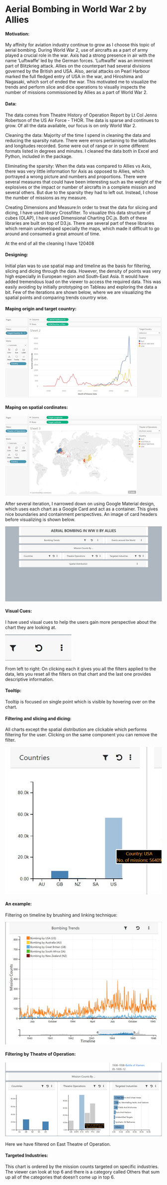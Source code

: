 # Aerial Bombing in World War 2 by Allies

#### Motivation: 

My affinity for aviation industry continue to grow as I choose this topic of aerial bombing. During World War 2, use of aircrafts as a part of army played a crucial role in the war. Axis had a strong presence in air with the name ‘Luftwaffe’ led by the German forces. ‘Luftwaffe’ was an imminent part of Blitzkrieg attack. Allies on the counterpart had several divisions governed by the British and USA. Also, aerial attacks on Pearl Harbour marked the full fledged entry of USA in the war, and Hiroshima and Nagasaki, which sort of ended the war. This motivated me to visualize the trends and perform slice and dice operations to visually inspects the number of missions commissioned by Allies as a part of World War 2.

#### Data:

The data comes from Theatre History of Operation Report by Lt Col Jenns Robertson of the US Air Force -  THOR. The data is sparse and continues to grow. Of all the data available, our focus is on only World War 2.

Cleaning the data: Majority of the time I spend in cleaning the data and reducing the sparsity nature. There were errors pertaining to the latitudes and longitudes recorded. Some were out of range or in some different formats listed in degrees and minutes. I cleaned the data both in Excel and Python, included in the package.

Eliminating the sparsity: When the data was compared to Allies vs Axis, there was very little information for Axis as opposed to Allies, which portrayed a wrong picture and numbers and proportions. There were several measures that could have been interesting such as the weight of the explosives or the impact or number of aircrafts in a complete mission and several others. But due to the sparsity they had to left out. Instead, I chose the number of missions as my measure.

Creating Dimensions and Measure:In order to treat the data for slicing and dicing, I have used library Crossfilter. To visualize this data structure of cubes (OLAP), I have used Dimensional Charting DC.js. Both of these libraries are built on top of D3.js. There are several part of these libraries which remain undeveloped specially the maps, which made it difficult to go around and consumed a great amount of time.

At the end of all the cleaning I have 120408

#### Designing:

Initial plan was to use spatial map and timeline as the basis for filtering, slicing and dicing through the data. However, the density of points was very high especially in European region and South-East Asia. It would have added tremendous load on the viewer to access the required data. This was easily avoiding by initially prototyping on Tableau and exploring the data a bit. Few of the iterations are shown below, where we are visualizing the spatial points and comparing trends country wise.

#### Maping origin and target country:

![tab1](/images/tab1.jpg "Iteration 1")

#### Maping on spatial cordinates:

![tab2](/images/tab2.jpg "Iteration 2")

After several iteration, I narrowed down on using Google Material design, which uses each chart as a Google Card and act as a container. This gives nice boundaries and containment perspectives. An image of card headers before visualizing is shown below.

![Material Design](/images/viz1.jpg "Material Design cards")

#### Visual Cues:

I have used visual cues to help the users gain more perspective about the chart they are looking at.

![vcues](/images/viz2.jpg "Viusal Cues")

From left to right: On clicking each it gives you all the filters applied to the data, lets you reset all the filters on that chart and the last one provides descriptive information.

#### Tooltip:
Tooltip is focused on single point which is visible by hovering over on the chart. 

#### Filtering and slicing and dicing:
All charts except the spatial distribution are clickable which performs filtering for the user. Clicking on the same component you can remove the filter. 

![filtering](/images/viz3.jpg "Filtering, slicing and dicing")

#### An example:
Filtering on timeline by brushing and linking technique:

![filtering](/images/viz4.jpg "Filtering, slicing and dicing")

#### Filtering by Theatre of Operation:

![filtering](/images/viz5.jpg "Filtering, slicing and dicing")

Here we have filtered on East Theatre of Operation.

#### Targeted Industries:
This chart is ordered by the mission counts targeted on specific industries. The viewer can look at top 6 and there is a category called Others that sum up all of the categories that doesn’t  come up in top 6.

